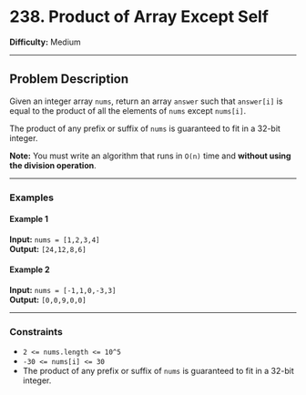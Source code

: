 # 238. Product of Array Except Self

**Difficulty:** Medium

---

## Problem Description

Given an integer array `nums`, return an array `answer` such that `answer[i]` is equal to the product of all the elements of `nums` except `nums[i]`.

The product of any prefix or suffix of `nums` is guaranteed to fit in a 32-bit integer.

**Note:** You must write an algorithm that runs in `O(n)` time and **without using the division operation**.

---

### Examples

#### Example 1

**Input:** `nums = [1,2,3,4]`  
**Output:** `[24,12,8,6]`

#### Example 2

**Input:** `nums = [-1,1,0,-3,3]`  
**Output:** `[0,0,9,0,0]`

---

### Constraints

- `2 <= nums.length <= 10^5`
- `-30 <= nums[i] <= 30`
- The product of any prefix or suffix of `nums` is guaranteed to fit in a 32-bit integer.
